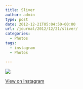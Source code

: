 ```yaml
---
title: Sliver
author: admin
type: post
date: 2012-12-21T05:04:50+00:00
url: /journal/2012/12/21/sliver/
categories:
  - Photos
tags:
  - instagram
  - Photos

---
```

![][1]

<p class="view-instagram">
  <a href="http://instagr.am/p/TfHY4vKlq2/">View on Instagram</a>
</p>

 [1]: http://lobban.org/wordpress//HLIC/f7dbafd894ab01c8327eaf1915d73b91.jpg